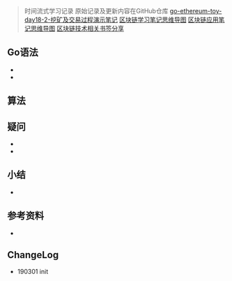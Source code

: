 > 时间流式学习记录
> 原始记录及更新内容在GitHub仓库 [go-ethereum-toy-day18-2-挖矿及交易过程演示笔记](https://github.com/chaozding/go-ethereum-toy/blob/master/docs/go-ethereum-toy-day18-2-挖矿及交易过程演示笔记.md)
> [区块链学习笔记思维导图](https://www.processon.com/mindmap/5c623ed8e4b08a7683be4178)
> [区块链应用笔记思维导图](https://www.processon.com/view/link/5c7a0699e4b0628e820ab8a2)
> [区块链技术相关书签分享](https://www.gettoby.com/p/swgw7g8sayvw)

[](https://github.com/chaozding/go-ethereum-toy/commit/)

## 
### 

## Go语法
- 
- 

## 算法

## 疑问
- 
- 

## 小结
- 

## 参考资料
- 

## ChangeLog
- 190301 init